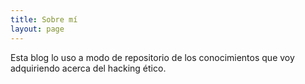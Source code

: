 ```yaml
---
title: Sobre mí
layout: page
---
```


Esta blog lo uso a modo de repositorio de los conocimientos que voy adquiriendo acerca del hacking ético.
